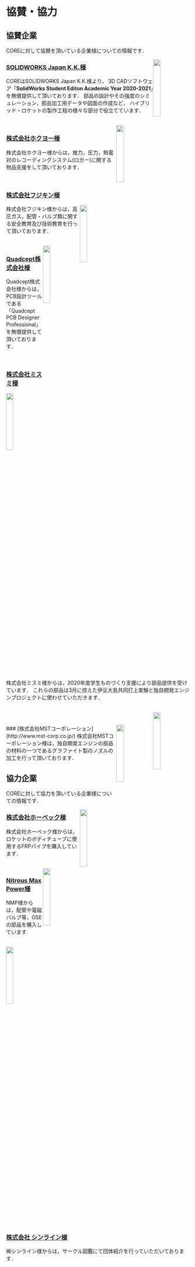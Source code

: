 # 協賛・協力


## 協賛企業

COREに対して協賛を頂いている企業様についての情報です．

<img style="float: right;" src="/img/logo-solidworks.png" width="20%">

### [SOLIDWORKS Japan K.K.様](http://www.solidworks.co.jp/)

COREはSOLIDWORKS Japan K.K.様より，
3D CADソフトウェア「**SolidWorks Student Editon Academic Year 2020-2021**」を無償提供して頂いております．
部品の設計やその強度のシミュレーション，部品加工用データや図面の作成など，
ハイブリッド・ロケットの製作工程の様々な部分で役立てています．

<br/>

<img style="float: right;" src="/img/logo-hokuyoh.jpg" width="20%">

### [株式会社ホクヨー様](http://hokuyoh.co.jp/)

株式会社ホクヨー様からは，推力，圧力，熱電対のレコーディングシステム(ロガー)に関する物品支援をして頂いております．

<br/>

### [株式会社フジキン様](https://www.fujikin.co.jp/)
<img style="float: right;" src="/img/logo-fujikin.png" width="20%">

株式会社フジキン様からは，高圧ガス，配管・バルブ類に関する安全教育及び技術教育を行って頂いております．

<br/>

<img style="float: right;" src="/img/logo-quadcept.jpg" width="20%">

### [Quadcept株式会社様](https://www.quadcept.com/ja/)

Quadcept株式会社様からは，PCB設計ツールである「Quadcept PCB Designer Professional」を無償提供して頂いております．

<br/>

### [株式会社ミスミ様](http://www.misumi.co.jp/)

<img style="float: right;" src="/img/logo-misumi.jpg" width="20%">
<br/>

株式会社ミスミ様からは，2020年度学生ものづくり支援により部品提供を受けています．
これらの部品は3月に控えた伊豆大島共同打上実験と独自開発エンジンプロジェクトに使わせていただきます．

<br/>
<img style="float: right;" src="/img/logo-mst_companyname.jpg" width="20%">
<br/>
<br/>
<img style="float: right;" src="/img/logo-mst.jpg" width="20%">
### [株式会社MSTコーポレーション](http://www.mst-corp.co.jp/)
株式会社MSTコーポレーション様は，独自開発エンジンの部品の材料の一つであるグラファイト製のノズルの加工を行って頂いております．
<br/>

## 協力企業

COREに対して協力を頂いている企業様についての情報です．

<img style="float: right;" src="/img/logo-hopec.png" width="20%">

### [株式会社ホーペック様](http://www.hopec.jp/)

株式会社ホーペック様からは，ロケットのボディチューブに使用するFRPパイプを購入しています．

<br/>

<img style="float: right;" src="/img/logo-nmp.png" width="20%">

### [Nitrous Max Power様](https://www.nos-nmp.com/)

NMP様からは，配管や電磁バルブ等，GSEの部品を購入しています.

<br/>

<img style="float: right;" src="/img/logo-circlezukan.png" width="20%">

### [株式会社 シンライン様](http://www.circlezukan.jp/)

㈱シンライン様からは，サークル図鑑にて団体紹介を行っていただいております．
